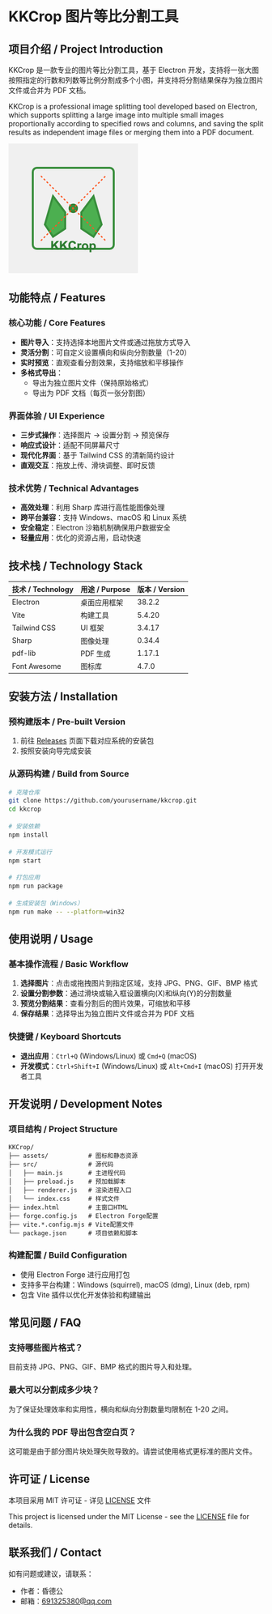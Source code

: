 # KKCrop 图片等比分割工具

## 项目介绍 / Project Introduction

KKCrop 是一款专业的图片等比分割工具，基于 Electron 开发，支持将一张大图按照指定的行数和列数等比例分割成多个小图，并支持将分割结果保存为独立图片文件或合并为 PDF 文档。

KKCrop is a professional image splitting tool developed based on Electron, which supports splitting a large image into multiple small images proportionally according to specified rows and columns, and saving the split results as independent image files or merging them into a PDF document.

![KKCrop Logo](assets/icon.png)

## 功能特点 / Features

### 核心功能 / Core Features
- **图片导入**：支持选择本地图片文件或通过拖放方式导入
- **灵活分割**：可自定义设置横向和纵向分割数量（1-20）
- **实时预览**：直观查看分割效果，支持缩放和平移操作
- **多格式导出**：
  - 导出为独立图片文件（保持原始格式）
  - 导出为 PDF 文档（每页一张分割图）

### 界面体验 / UI Experience
- **三步式操作**：选择图片 → 设置分割 → 预览保存
- **响应式设计**：适配不同屏幕尺寸
- **现代化界面**：基于 Tailwind CSS 的清新简约设计
- **直观交互**：拖放上传、滑块调整、即时反馈

### 技术优势 / Technical Advantages
- **高效处理**：利用 Sharp 库进行高性能图像处理
- **跨平台兼容**：支持 Windows、macOS 和 Linux 系统
- **安全稳定**：Electron 沙箱机制确保用户数据安全
- **轻量应用**：优化的资源占用，启动快速

## 技术栈 / Technology Stack

| 技术 / Technology | 用途 / Purpose | 版本 / Version |
|-------------------|----------------|----------------|
| Electron | 桌面应用框架 | 38.2.2 |
| Vite | 构建工具 | 5.4.20 |
| Tailwind CSS | UI 框架 | 3.4.17 |
| Sharp | 图像处理 | 0.34.4 |
| pdf-lib | PDF 生成 | 1.17.1 |
| Font Awesome | 图标库 | 4.7.0 |

## 安装方法 / Installation

### 预构建版本 / Pre-built Version

1. 前往 [Releases](https://github.com/yourusername/kkcrop/releases) 页面下载对应系统的安装包
2. 按照安装向导完成安装

### 从源码构建 / Build from Source

```bash
# 克隆仓库
git clone https://github.com/yourusername/kkcrop.git
cd kkcrop

# 安装依赖
npm install

# 开发模式运行
npm start

# 打包应用
npm run package

# 生成安装包（Windows）
npm run make -- --platform=win32
```

## 使用说明 / Usage

### 基本操作流程 / Basic Workflow

1. **选择图片**：点击或拖拽图片到指定区域，支持 JPG、PNG、GIF、BMP 格式
2. **设置分割参数**：通过滑块或输入框设置横向(X)和纵向(Y)的分割数量
3. **预览分割结果**：查看分割后的图片效果，可缩放和平移
4. **保存结果**：选择导出为独立图片文件或合并为 PDF 文档

### 快捷键 / Keyboard Shortcuts
- **退出应用**：`Ctrl+Q` (Windows/Linux) 或 `Cmd+Q` (macOS)
- **开发模式**：`Ctrl+Shift+I` (Windows/Linux) 或 `Alt+Cmd+I` (macOS) 打开开发者工具

## 开发说明 / Development Notes

### 项目结构 / Project Structure
```
KKCrop/
├── assets/           # 图标和静态资源
├── src/              # 源代码
│   ├── main.js       # 主进程代码
│   ├── preload.js    # 预加载脚本
│   ├── renderer.js   # 渲染进程入口
│   └── index.css     # 样式文件
├── index.html        # 主窗口HTML
├── forge.config.js   # Electron Forge配置
├── vite.*.config.mjs # Vite配置文件
└── package.json      # 项目依赖和脚本
```

### 构建配置 / Build Configuration
- 使用 Electron Forge 进行应用打包
- 支持多平台构建：Windows (squirrel), macOS (dmg), Linux (deb, rpm)
- 包含 Vite 插件以优化开发体验和构建输出

## 常见问题 / FAQ

### 支持哪些图片格式？
目前支持 JPG、PNG、GIF、BMP 格式的图片导入和处理。

### 最大可以分割成多少块？
为了保证处理效率和实用性，横向和纵向分割数量均限制在 1-20 之间。

### 为什么我的 PDF 导出包含空白页？
这可能是由于部分图片块处理失败导致的。请尝试使用格式更标准的图片文件。

## 许可证 / License

本项目采用 MIT 许可证 - 详见 [LICENSE](LICENSE) 文件

This project is licensed under the MIT License - see the [LICENSE](LICENSE) file for details.

## 联系我们 / Contact

如有问题或建议，请联系：
- 作者：昏德公
- 邮箱：691325380@qq.com